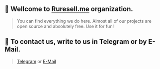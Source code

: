 ## 👋 Wellcome to [Ruresell.me](https://www.ruresell.me/en "Organization's Site") organization. 
> You can find everything we do here. Almost all of our projects are open source and absolutely free. Use it for fun!
## 📧 To contact us, write to us in Telegram or by E-Mail.
> [Telegram](https://ruresell_support.t.me/ "Support") or [E-Mail](mailto:admin@ruresell.me "Support E-Mail")
